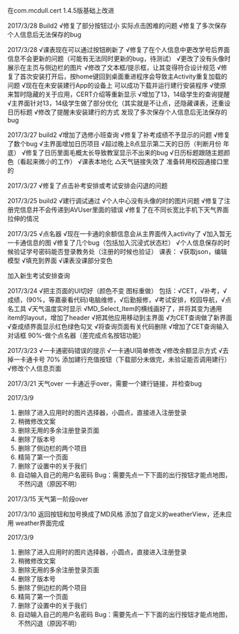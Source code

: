 ﻿在com.mcdull.cert 1.4.5版基础上改进

2017/3/28 Build2
√修复了部分按钮过小 实际点击困难的问题
√修复了多次保存个人信息后无法保存的bug

2017/3/28
√课表现在可以通过按钮刷新了
√修复了在个人信息中更改学号后界面信息不会更新的问题（可能有无法同时更新的bug，待测试）
√更改了没有头像时展示在主页与侧边栏的图片
√修改了文本框/提示框，让其变得符合设计规范
√修复了首次安装打开后，按home键回到桌面重进程序会导致主Activity重复加载的问题
√现在在未安装建行App的设备上 可以成功下载并运行建行安装程序
√使原来暂时隐藏的关于应用，CERT介绍等重新显示
√增加了13，14级学生的查询提醒
√主界面针对13，14级学生做了部分优化（其实就是不让点，还隐藏课表，还重设日历标题
√修改了提醒未安装建行的方式
发现了多次保存个人信息后无法保存的bug

2017/3/27 build2
√增加了选修小班查询
√修复了补考成绩不予显示的问题
√修复了数个bug
√主界面增加日历项目
√超过晚上8点显示第二天的日历（判断月份 年底）
√修复了日历里面毛概太长导致教室显示不出来的bug
√日历标题跟随主题颜色（看起来微小的工作）
√课表本地化
△天气链接失效了 准备转用校园通接口里的

2017/3/27
√修复了点击补考安排或考试安排会闪退的问题

2017/3/25 build2
√建行调试通过
√个人中心没有头像的时的图片问题
√修复了注册完信息并不会传递到AVUser里面的错误
√修复了在不同长宽比手机下天气界面拉伸的情况

2017/3/25
√点名器
√现在一卡通的余额信息会从主界面传入activity了
√加入暂无一卡通信息的图
√修复了几个bug（包括加入沉浸式状态栏）
√个人信息保存的时候验证学号密码能否登录教务处（注册的时候也验证）
课表：
√获取json，编辑模型
√填充到界面
√课表没课部分变色

加入新生考试安排查询

2017/3/24
√把主页面的UI切好（颜色不变 图标重做）
包括：√CET，√补考，√成绩，(90%，等嘉豪看代码)电脑维修，√后勤报修，√考试安排，校园导航，√点名工具
√天气温度实时显示
√MD_Select_Item的横线画好了，并将其变为通用item的layout，增加了header
√把其他应用移动到主界面
√为CET查询做了新界面
√查成绩界面显示红色绿色勾叉
√将查询页面有关代码删除
√增加了CET查询输入对话框
90%-做个点名器（差完成点名按钮功能）

2017/3/23
√一卡通密码错误的提示
√一卡通UI简单修改
√修改余额显示方式
√去掉一卡通卡号
70% 添加建行充值按钮（下载部分未做完，未验证能否调用建行）
√修改个人信息页面


2017/3/21
天气over
一卡通近乎over，需要一个建行链接，并检查bug

2017/3/9
1. 删除了进入应用时的图片选择器，小圆点，直接进入注册登录
2. 稍微修改文案
3. 删除无用的多余注册登录页面
4. 删除了版本号
5. 删除了侧边栏的两个项目
6. 精简了第一个页面
7. 删除了设置中的关于我们
8. 自动输入自己的用户名密码
Bug：需要先点一下下面的出行按钮才能点地图，不然闪退（原因不明）

2017/3/15
天气第一阶段over

2017/3/10
返回按钮和加号换成了MD风格
添加了自定义的weatherView，还未应用
weather界面完成

2017/3/9
1. 删除了进入应用时的图片选择器，小圆点，直接进入注册登录
2. 稍微修改文案
3. 删除无用的多余注册登录页面
4. 删除了版本号
5. 删除了侧边栏的两个项目
6. 精简了第一个页面
7. 删除了设置中的关于我们
8. 自动输入自己的用户名密码
Bug：需要先点一下下面的出行按钮才能点地图，不然闪退（原因不明）
